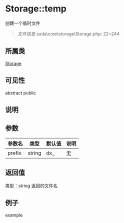 # Storage::temp
创建一个临时文件
> *文件信息* suda\core\storage\Storage.php: 22~244
## 所属类 

[Storage](../Storage.md)

## 可见性

abstract  public  
## 说明



## 参数

 
| 参数名 | 类型 | 默认值 | 说明 |
|--------|-----|-------|-------|
 | prefix |  string | dx_ | 无 |
## 返回值
 
类型：string
 返回的文件名
## 例子

example